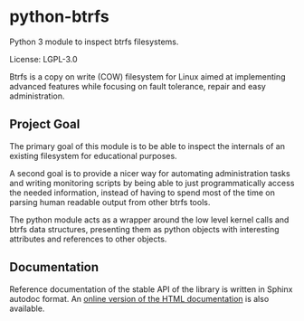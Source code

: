 python-btrfs
============

Python 3 module to inspect btrfs filesystems.

License: LGPL-3.0

Btrfs is a copy on write (COW) filesystem for Linux aimed at implementing
advanced features while focusing on fault tolerance, repair and easy
administration.

Project Goal
------------

The primary goal of this module is to be able to inspect the internals of an
existing filesystem for educational purposes.

A second goal is to provide a nicer way for automating administration tasks and
writing monitoring scripts by being able to just programmatically access the
needed information, instead of having to spend most of the time on parsing
human readable output from other btrfs tools.

The python module acts as a wrapper around the low level kernel calls and btrfs
data structures, presenting them as python objects with interesting attributes
and references to other objects.

Documentation
-------------

Reference documentation of the stable API of the library is written in Sphinx
autodoc format. An [online version of the HTML
documentation](https://python-btrfs.readthedocs.io/en/stable/btrfs.html) is also
available.
